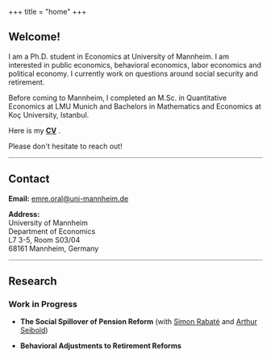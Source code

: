 +++
title = "home"
+++

<!-- Home Section -->
## Welcome!

I am a Ph.D. student in Economics at University of Mannheim. I am interested in public economics, behavioral economics, labor economics and political economy. I currently work on questions around social security and retirement.

Before coming to Mannheim, I completed an M.Sc. in Quantitative Economics at LMU Munich and Bachelors in Mathematics and Economics at Koç University, Istanbul. 

Here is my  __[CV](/pdf/CV_EmreOral.pdf)__ .

Please don't hesitate to reach out!


<hr style="height:1px; border:none; background-color:gray;">



## Contact

**Email:** emre.oral@uni-mannheim.de

**Address:** \
University of Mannheim \
Department of Economics  \
L7 3-5, Room S03/04 \
68161 Mannheim, Germany


<hr style="height:1px; border:none; background-color:gray;">



<!-- Research Section -->
## Research

### Work in Progress 
- **The Social Spillover of Pension Reform** (with [Simon Rabaté](https://simonrabate.github.io) and [Arthur Seibold](https://www.arthurseibold.com))

- **Behavioral Adjustments to Retirement Reforms**






